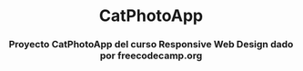 <h1 align="center">CatPhotoApp</h1>
<h3 align="center"> Proyecto CatPhotoApp del curso Responsive Web Design dado por freecodecamp.org</h3>